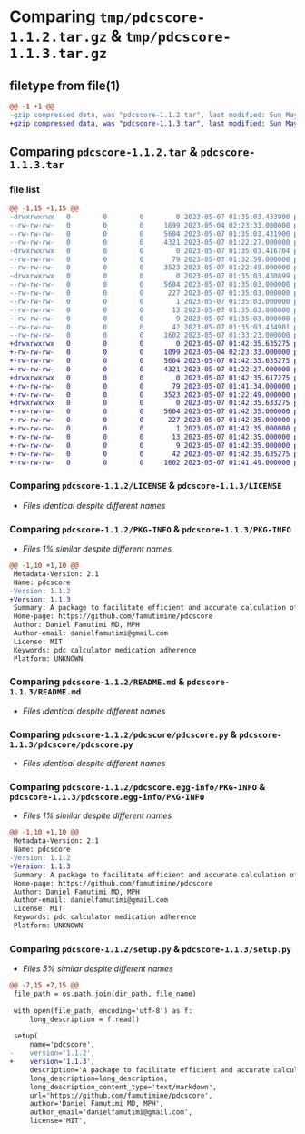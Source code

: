 # Comparing `tmp/pdcscore-1.1.2.tar.gz` & `tmp/pdcscore-1.1.3.tar.gz`

## filetype from file(1)

```diff
@@ -1 +1 @@
-gzip compressed data, was "pdcscore-1.1.2.tar", last modified: Sun May  7 01:35:03 2023, max compression
+gzip compressed data, was "pdcscore-1.1.3.tar", last modified: Sun May  7 01:42:35 2023, max compression
```

## Comparing `pdcscore-1.1.2.tar` & `pdcscore-1.1.3.tar`

### file list

```diff
@@ -1,15 +1,15 @@
-drwxrwxrwx   0        0        0        0 2023-05-07 01:35:03.433900 pdcscore-1.1.2/
--rw-rw-rw-   0        0        0     1099 2023-05-04 02:23:33.000000 pdcscore-1.1.2/LICENSE
--rw-rw-rw-   0        0        0     5604 2023-05-07 01:35:03.431900 pdcscore-1.1.2/PKG-INFO
--rw-rw-rw-   0        0        0     4321 2023-05-07 01:22:27.000000 pdcscore-1.1.2/README.md
-drwxrwxrwx   0        0        0        0 2023-05-07 01:35:03.416704 pdcscore-1.1.2/pdcscore/
--rw-rw-rw-   0        0        0       79 2023-05-07 01:32:59.000000 pdcscore-1.1.2/pdcscore/__init__.py
--rw-rw-rw-   0        0        0     3523 2023-05-07 01:22:49.000000 pdcscore-1.1.2/pdcscore/pdcscore.py
-drwxrwxrwx   0        0        0        0 2023-05-07 01:35:03.430899 pdcscore-1.1.2/pdcscore.egg-info/
--rw-rw-rw-   0        0        0     5604 2023-05-07 01:35:03.000000 pdcscore-1.1.2/pdcscore.egg-info/PKG-INFO
--rw-rw-rw-   0        0        0      227 2023-05-07 01:35:03.000000 pdcscore-1.1.2/pdcscore.egg-info/SOURCES.txt
--rw-rw-rw-   0        0        0        1 2023-05-07 01:35:03.000000 pdcscore-1.1.2/pdcscore.egg-info/dependency_links.txt
--rw-rw-rw-   0        0        0       13 2023-05-07 01:35:03.000000 pdcscore-1.1.2/pdcscore.egg-info/requires.txt
--rw-rw-rw-   0        0        0        9 2023-05-07 01:35:03.000000 pdcscore-1.1.2/pdcscore.egg-info/top_level.txt
--rw-rw-rw-   0        0        0       42 2023-05-07 01:35:03.434901 pdcscore-1.1.2/setup.cfg
--rw-rw-rw-   0        0        0     1602 2023-05-07 01:33:23.000000 pdcscore-1.1.2/setup.py
+drwxrwxrwx   0        0        0        0 2023-05-07 01:42:35.635275 pdcscore-1.1.3/
+-rw-rw-rw-   0        0        0     1099 2023-05-04 02:23:33.000000 pdcscore-1.1.3/LICENSE
+-rw-rw-rw-   0        0        0     5604 2023-05-07 01:42:35.635275 pdcscore-1.1.3/PKG-INFO
+-rw-rw-rw-   0        0        0     4321 2023-05-07 01:22:27.000000 pdcscore-1.1.3/README.md
+drwxrwxrwx   0        0        0        0 2023-05-07 01:42:35.617275 pdcscore-1.1.3/pdcscore/
+-rw-rw-rw-   0        0        0       79 2023-05-07 01:41:34.000000 pdcscore-1.1.3/pdcscore/__init__.py
+-rw-rw-rw-   0        0        0     3523 2023-05-07 01:22:49.000000 pdcscore-1.1.3/pdcscore/pdcscore.py
+drwxrwxrwx   0        0        0        0 2023-05-07 01:42:35.633275 pdcscore-1.1.3/pdcscore.egg-info/
+-rw-rw-rw-   0        0        0     5604 2023-05-07 01:42:35.000000 pdcscore-1.1.3/pdcscore.egg-info/PKG-INFO
+-rw-rw-rw-   0        0        0      227 2023-05-07 01:42:35.000000 pdcscore-1.1.3/pdcscore.egg-info/SOURCES.txt
+-rw-rw-rw-   0        0        0        1 2023-05-07 01:42:35.000000 pdcscore-1.1.3/pdcscore.egg-info/dependency_links.txt
+-rw-rw-rw-   0        0        0       13 2023-05-07 01:42:35.000000 pdcscore-1.1.3/pdcscore.egg-info/requires.txt
+-rw-rw-rw-   0        0        0        9 2023-05-07 01:42:35.000000 pdcscore-1.1.3/pdcscore.egg-info/top_level.txt
+-rw-rw-rw-   0        0        0       42 2023-05-07 01:42:35.635275 pdcscore-1.1.3/setup.cfg
+-rw-rw-rw-   0        0        0     1602 2023-05-07 01:41:49.000000 pdcscore-1.1.3/setup.py
```

### Comparing `pdcscore-1.1.2/LICENSE` & `pdcscore-1.1.3/LICENSE`

 * *Files identical despite different names*

### Comparing `pdcscore-1.1.2/PKG-INFO` & `pdcscore-1.1.3/PKG-INFO`

 * *Files 1% similar despite different names*

```diff
@@ -1,10 +1,10 @@
 Metadata-Version: 2.1
 Name: pdcscore
-Version: 1.1.2
+Version: 1.1.3
 Summary: A package to facilitate efficient and accurate calculation of the medication adherence metric "Proportion of Days Covered" or "PDC".
 Home-page: https://github.com/famutimine/pdcscore
 Author: Daniel Famutimi MD, MPH
 Author-email: danielfamutimi@gmail.com
 License: MIT
 Keywords: pdc calculator medication adherence
 Platform: UNKNOWN
```

### Comparing `pdcscore-1.1.2/README.md` & `pdcscore-1.1.3/README.md`

 * *Files identical despite different names*

### Comparing `pdcscore-1.1.2/pdcscore/pdcscore.py` & `pdcscore-1.1.3/pdcscore/pdcscore.py`

 * *Files identical despite different names*

### Comparing `pdcscore-1.1.2/pdcscore.egg-info/PKG-INFO` & `pdcscore-1.1.3/pdcscore.egg-info/PKG-INFO`

 * *Files 1% similar despite different names*

```diff
@@ -1,10 +1,10 @@
 Metadata-Version: 2.1
 Name: pdcscore
-Version: 1.1.2
+Version: 1.1.3
 Summary: A package to facilitate efficient and accurate calculation of the medication adherence metric "Proportion of Days Covered" or "PDC".
 Home-page: https://github.com/famutimine/pdcscore
 Author: Daniel Famutimi MD, MPH
 Author-email: danielfamutimi@gmail.com
 License: MIT
 Keywords: pdc calculator medication adherence
 Platform: UNKNOWN
```

### Comparing `pdcscore-1.1.2/setup.py` & `pdcscore-1.1.3/setup.py`

 * *Files 5% similar despite different names*

```diff
@@ -7,15 +7,15 @@
 file_path = os.path.join(dir_path, file_name)
 
 with open(file_path, encoding='utf-8') as f:
     long_description = f.read()
 
 setup(
     name='pdcscore',
-    version='1.1.2',
+    version='1.1.3',
     description='A package to facilitate efficient and accurate calculation of the medication adherence metric "Proportion of Days Covered" or "PDC".',
     long_description=long_description,
     long_description_content_type='text/markdown',
     url='https://github.com/famutimine/pdcscore',
     author='Daniel Famutimi MD, MPH',
     author_email='danielfamutimi@gmail.com',
     license='MIT',
```

